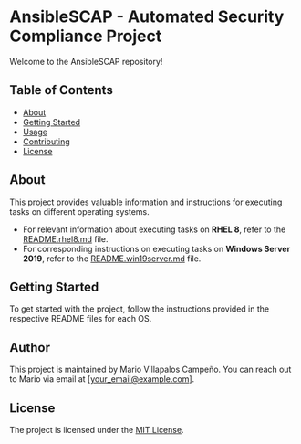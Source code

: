 

# AnsibleSCAP - Automated Security Compliance Project

Welcome to the AnsibleSCAP repository!

## Table of Contents

- [About](#about)
- [Getting Started](#getting-started)
- [Usage](#usage)
- [Contributing](#contributing)
- [License](#license)

## About

This project provides valuable information and instructions for executing tasks on different operating systems.

- For relevant information about executing tasks on **RHEL 8**, refer to the [README.rhel8.md](./README.rhel8.md) file.
- For corresponding instructions on executing tasks on **Windows Server 2019**, refer to the [README.win19server.md](./README.win19server.md) file.

## Getting Started

To get started with the project, follow the instructions provided in the respective README files for each OS.

## Author

This project is maintained by Mario Villapalos Campeño. You can reach out to Mario via email at [your_email@example.com].


## License

The project is licensed under the [MIT License](./LICENSE).
